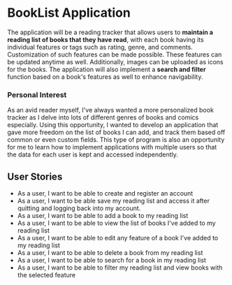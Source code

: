 # BookList Application

The application will be a reading tracker that allows users to __maintain a reading list of books that they have read__, with each book having its individual features or tags such as rating, genre, and comments. Customization of such features can be made possible. These features can be updated anytime as well. Additionally, images can be uploaded as icons for the books. The application will also implement a __search and filter__ function based on a book's features as well to enhance navigability.

### Personal Interest
As an avid reader myself, I've always wanted a more personalized book tracker as I delve into lots of different genres of books and comics especially. Using this opportunity, I wanted to develop an application that gave more freedom on the list of books I can add, and track them based off common or even custom fields. This type of program is also an opportunity for me to learn how to implement applications with multiple users so that the data for each user is kept and accessed independently.

## User Stories
- As a user, I want to be able to create and register an account
- As a user, I want to be able save my reading list and access it after quitting and logging back into my account.
- As a user, I want to be able to add a book to my reading list
- As a user, I want to be able to view the list of books I've added to my reading list
- As a user, I want to be able to edit any feature of a book I've added to my reading list
- As a user, I want to be able to delete a book from my reading list
- As a user, I want to be able to search for a book in my reading list
- As a user, I want to be able to filter my reading list and view books with the selected feature
